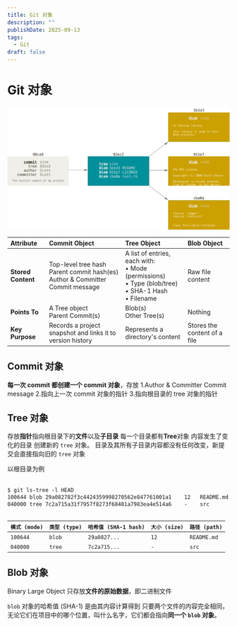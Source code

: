 ```yaml
---
title: Git 对象
description: ""
publishDate: 2025-09-13
tags:
  - Git
draft: false
---
```



# Git 对象
![](./assets/Git%20核心对象/Git%20分支-1757773221373.webp)




| Attribute          | Commit Object                                                                         | Tree Object                                                                                               | Blob Object                  |
| :----------------- | :------------------------------------------------------------------------------------ | :-------------------------------------------------------------------------------------------------------- | :--------------------------- |
| **Stored Content** | Top-level tree hash<br>Parent commit hash(es)<br>Author & Committer<br>Commit message | A list of entries, each with:<br>• Mode (permissions)<br>• Type (blob/tree)<br>• SHA-1 Hash<br>• Filename | Raw file content             |
| **Points To**      | A Tree object<br>Parent Commit(s)                                                     | Blob(s)<br>Other Tree(s)                                                                                  | Nothing                      |
| **Key Purpose**    | Records a project snapshot and links it to version history                            | Represents a directory's content                                                                          | Stores the content of a file |

## Commit 对象
**每一次 commit 都创建一个 commit 对象**，存放
1.Author & Committer Commit message
2.指向上一次 commit 对象的指针
3.指向根目录的 tree 对象的指针



## Tree 对象

存放**指针**指向根目录下的**文件**以及**子目录**
每一个目录都有**Tree**对象
内容发生了变化的目录 创建新的 `tree` 对象。
目录及其所有子目录内容都没有任何改变，新提交会直接指向旧的 `tree` 对象

以根目录为例

```shell

$ git ls-tree -l HEAD
100644 blob 29a082782f3c4424359998270562e847761001a1    12   README.md
040000 tree 7c2a715a31f7957f8273f68481a7983ea4e514a6    -    src


```

| `模式 (mode)` | `类型 (type)` | `哈希值 (SHA-1 hash)` | `大小 (size)` | `路径 (path)` |
| :---------- | :---------- | :----------------- | :---------- | :---------- |
| `100644`    | `blob`      | `29a0827...`       | `12`        | `README.md` |
| `040000`    | `tree`      | `7c2a715...`       | `-`         | `src`       |



## Blob 对象

Binary Large Object 只存放**文件的原始数据**，即二进制文件

`blob` 对象的哈希值 (SHA-1) 是由其内容计算得到
只要两个文件的内容完全相同，无论它们在项目中的哪个位置，叫什么名字，它们都会指向**同一个 `blob` 对象**。




